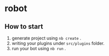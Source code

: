 # robot

## How to start

1. generate project using `nb create` .
2. writing your plugins under `src/plugins` folder.
3. run your bot using `nb run` .
